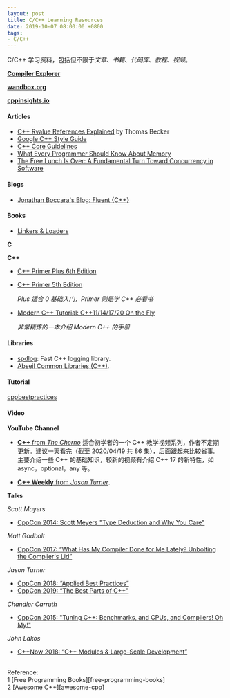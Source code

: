 ```yaml
---
layout: post
title: C/C++ Learning Resources
date: 2019-10-07 08:00:00 +0800
tags:
- C/C++
---
```


C/C++ 学习资料，包括但不限于*文章*、*书籍*、*代码库*、*教程*、*视频*。

**[Compiler Explorer](https://godbolt.org/)**

**[wandbox.org](https://wandbox.org/)**

**[cppinsights.io](https://cppinsights.io/)**

<h4>Articles</h4>

- [C++ Rvalue References Explained][rvalue_references] by Thomas Becker
- [Google C++ Style Guide][cppstyleguide]
- [C++ Core Guidelines][cppcoreguidelines]
- [What Every Programmer Should Know About Memory][cpumemory]
- [The Free Lunch Is Over: A Fundamental Turn Toward Concurrency in Software][freelunchover]

<h4>Blogs</h4>

- [Jonathan Boccara's Blog: Fluent {C++}](https://www.fluentcpp.com/)

<h4>Books</h4>

- [Linkers & Loaders][linker_and_loaders]

**C**

**C++**

- [C++ Primer Plus 6th Edition][cpp_primer_plus_6ed]

- [C++ Primer 5th Edition][cpp_primer_5ed]

  *Plus 适合 0 基础入门，Primer 则是学 C++ 必看书*

- [Modern C++ Tutorial: C++11/14/17/20 On the Fly][modern-cpp-tutorial]

  *非常精炼的一本介绍 Modern C++ 的手册*

<h4>Libraries</h4>

- [spdlog][spdlog]: Fast C++ logging library.
- [Abseil Common Libraries (C++)][abseil-cpp].

<h4>Tutorial</h4>

[cppbestpractices](https://github.com/lefticus/cppbestpractices)

<h4>Video</h4>

**YouTube Channel**

- [**C++** from *The Cherno*][cpp_cherno] 适合初学者的一个 C++ 教学视频系列，作者不定期更新。建议一天看完（截至 2020/04/19 共 86 集），后面跟起来比较省事。主要介绍一些 C++ 的基础知识，较新的视频有介绍 C++ 17 的新特性，如 async，optional，any 等。

- [**C++ Weekly** from *Jason Turner*][cpp_weekly].

**Talks**

*Scott Mayers*
- [CppCon 2014: Scott Meyers "Type Deduction and Why You Care"][wQxj20X-tIU]

*Matt Godbolt*
- [CppCon 2017: “What Has My Compiler Done for Me Lately? Unbolting the Compiler's Lid”][bSkpMdDe4g4]

*Jason Turner*
- [CppCon 2018: “Applied Best Practices”][DHOlsEd0eDE]
- [CppCon 2019: “The Best Parts of C++"][iz5Qx18H6lg]

*Chandler Carruth*
- [CppCon 2015: "Tuning C++: Benchmarks, and CPUs, and Compilers! Oh My!"](https://www.youtube.com/watch?v=nXaxk27zwlk)

*John Lakos*
- [C++Now 2018: “C++ Modules & Large-Scale Development”](https://www.youtube.com/watch?v=EglLjioQ9x0)

<br>
<span class="post-meta">
Reference:
</span>
<br>
<span class="post-meta">
1 [Free Programming Books][free-programming-books]<br>
2 [Awesome C++][awesome-cpp]<br>
</span>

[free-programming-books]: https://github.com/EbookFoundation/free-programming-books/blob/master/free-programming-books.md#c-1
[awesome-cpp]: https://github.com/fffaraz/awesome-cpp
[cpp_primer_plus_6ed]: /assets/pdf/books/C++.Primer.Plus.6th.Edition.Oct.2011.pdf
[cpp_primer_5ed]: /assets/pdf/books/C++.Primer.5th.Edition_2013.pdf
[rvalue_references]: http://thbecker.net/articles/rvalue_references/section_01.html
[cpp_cherno]: https://www.youtube.com/watch?v=18c3MTX0PK0&list=PLlrATfBNZ98dudnM48yfGUldqGD0S4FFb
[bSkpMdDe4g4]: https://www.youtube.com/watch?v=bSkpMdDe4g4
[DHOlsEd0eDE]: https://www.youtube.com/watch?v=DHOlsEd0eDE
[spdlog]: https://github.com/gabime/spdlog
[abseil-cpp]: https://github.com/abseil/abseil-cpp
[cppstyleguide]: https://google.github.io/styleguide/cppguide.html
[cppcoreguidelines]: https://github.com/isocpp/CppCoreGuidelines
[iz5Qx18H6lg]: https://www.youtube.com/watch?v=iz5Qx18H6lg
[wQxj20X-tIU]: https://www.youtube.com/watch?v=wQxj20X-tIU
[modern-cpp-tutorial]: https://github.com/changkun/modern-cpp-tutorial
[cpumemory]: https://people.freebsd.org/~lstewart/articles/cpumemory.pdf
[cpp_weekly]: https://www.youtube.com/watch?v=EJtqHLvAIZE&list=PLs3KjaCtOwSZ2tbuV1hx8Xz-rFZTan2J1
[freelunchover]: http://www.gotw.ca/publications/concurrency-ddj.htm
[linker_and_loaders]: https://wh0rd.org/books/linkers-and-loaders/linkers_and_loaders.pdf
